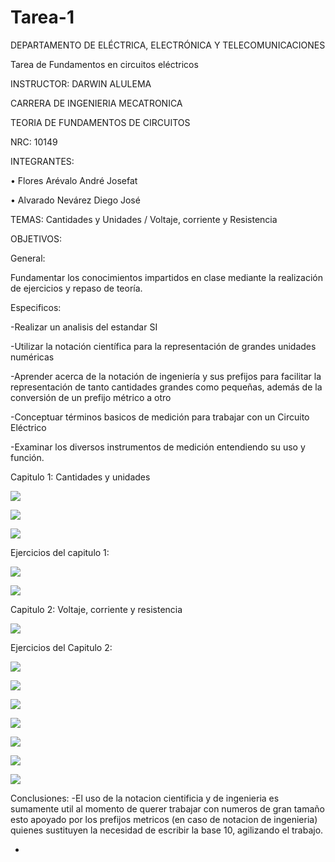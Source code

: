 # Tarea-1
DEPARTAMENTO DE ELÉCTRICA, ELECTRÓNICA Y TELECOMUNICACIONES

Tarea de Fundamentos en circuitos eléctricos

INSTRUCTOR: DARWIN ALULEMA

CARRERA DE INGENIERIA MECATRONICA

TEORIA DE FUNDAMENTOS DE CIRCUITOS

NRC: 10149

INTEGRANTES:

• Flores Arévalo André Josefat

• Alvarado Nevárez Diego José

TEMAS: Cantidades y Unidades / Voltaje, corriente y Resistencia

OBJETIVOS:

General:

Fundamentar los conocimientos impartidos en clase mediante la realización de ejercicios y repaso de teoría.

Especificos:

-Realizar un analisis del estandar SI

-Utilizar la notación científica para la representación de grandes unidades numéricas

-Aprender acerca de la notación de ingeniería y sus prefijos para facilitar la representación de tanto cantidades grandes como pequeñas, además de la conversión de un prefijo métrico a otro

-Conceptuar términos basicos de medición para trabajar con un Circuito Eléctrico

-Examinar los diversos instrumentos de medición entendiendo su uso y función.

Capitulo 1: Cantidades y unidades

![](https://github.com/diego333jose/Tarea-1/blob/main/Imagenes/SI.png)

![](https://github.com/diego333jose/Tarea-1/blob/main/Imagenes/Notacion%20Cientifica.png)

![](https://github.com/diego333jose/Tarea-1/blob/main/Imagenes/Unidades%20metricas.png)

Ejercicios del capitulo 1:

![](https://github.com/diego333jose/Tarea-1/blob/main/Imagenes/SECCION%201%20DIEGO%20ALVARADO_page-0001.jpg)

![](https://github.com/diego333jose/Tarea-1/blob/main/Imagenes/SECCION%201%20DIEGO%20ALVARADO_page-0002.jpg)

Capitulo 2: Voltaje, corriente y resistencia

![](https://github.com/diego333jose/Tarea-1/blob/main/Imagenes/Untitled.jpg)

Ejercicios del Capitulo 2:

![](https://github.com/diego333jose/Tarea-1/blob/main/Imagenes/SECCION%202%20ANDRE%20FLORES_page-0001.jpg)

![](https://github.com/diego333jose/Tarea-1/blob/main/Imagenes/SECCION%202%20ANDRE%20FLORES_page-0002.jpg)

![](https://github.com/diego333jose/Tarea-1/blob/main/Imagenes/SECCION%202%20ANDRE%20FLORES_page-0003.jpg)

![](https://github.com/diego333jose/Tarea-1/blob/main/Imagenes/SECCION%202%20ANDRE%20FLORES_page-0004.jpg)

![](https://github.com/diego333jose/Tarea-1/blob/main/Imagenes/SECCION%202%20ANDRE%20FLORES_page-0005.jpg)

![](https://github.com/diego333jose/Tarea-1/blob/main/Imagenes/SECCION%202%20ANDRE%20FLORES_page-0006.jpg)

![](https://github.com/diego333jose/Tarea-1/blob/main/Imagenes/SECCION%202%20ANDRE%20FLORES_page-0007.jpg)

Conclusiones:
-El uso de la notacion cientificia y de ingenieria es sumamente util al momento de querer trabajar con numeros de gran tamaño esto apoyado por los prefijos metricos (en caso de notacion de ingenieria) quienes sustituyen la necesidad de escribir la base 10, agilizando el trabajo.

-

